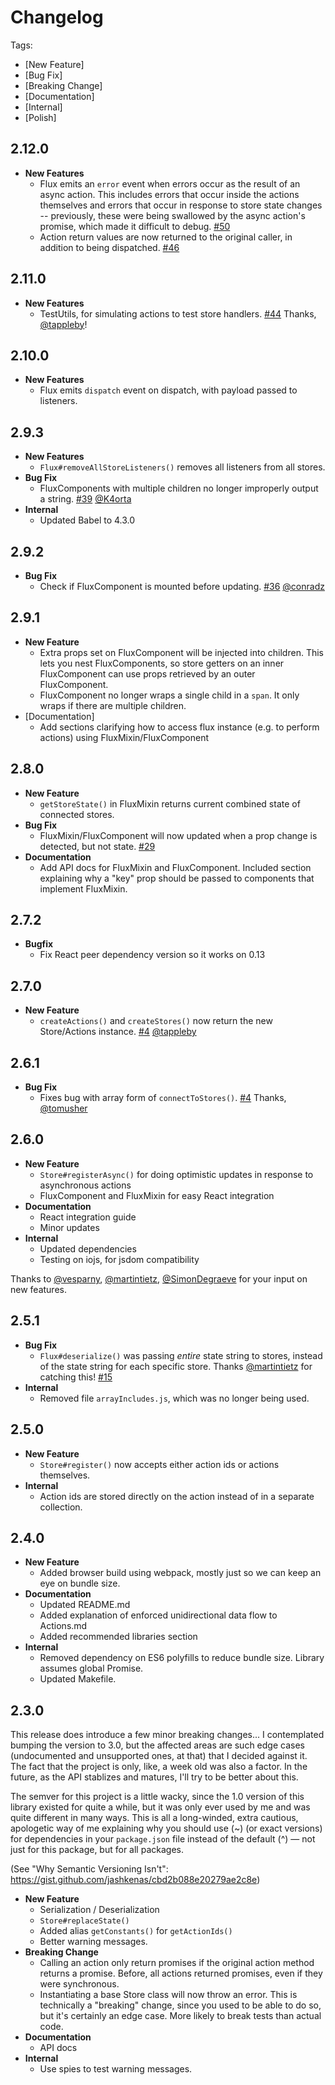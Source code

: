# Changelog

Tags:

- [New Feature]
- [Bug Fix]
- [Breaking Change]
- [Documentation]
- [Internal]
- [Polish]

## 2.12.0
- **New Features**
  - Flux emits an `error` event when errors occur as the result of an async action. This includes errors that occur inside the actions themselves and errors that occur in response to store state changes -- previously, these were being swallowed by the async action's promise, which made it difficult to debug. [#50](https://github.com/acdlite/flummox/issues/50)
  - Action return values are now returned to the original caller, in addition to being dispatched. [#46](https://github.com/acdlite/flummox/issues/46)

## 2.11.0
- **New Features**
  - TestUtils, for simulating actions to test store handlers. [#44](https://github.com/acdlite/flummox/pull/44)  Thanks, [@tappleby](https://github.com/tappleby)!

## 2.10.0
- **New Features**
  - Flux emits `dispatch` event on dispatch, with payload passed to listeners.

## 2.9.3
- **New Features**
  - `Flux#removeAllStoreListeners()` removes all listeners from all stores.
- **Bug Fix**
  - FluxComponents with multiple children no longer improperly output a string. [#39](https://github.com/acdlite/flummox/pull/39) [@K4orta](https://github.com/K4orta)
- **Internal**
  - Updated Babel to 4.3.0

## 2.9.2
- **Bug Fix**
  - Check if FluxComponent is mounted before updating. [#36](https://github.com/acdlite/flummox/pull/36) [@conradz](https://github.com/conradz)

## 2.9.1
- **New Feature**
  - Extra props set on FluxComponent will be injected into children. This lets you nest FluxComponents, so store getters on an inner FluxComponent can use props retrieved by an outer FluxComponent.
  - FluxComponent no longer wraps a single child in a `span`. It only wraps if there are multiple children.
- [Documentation]
  - Add sections clarifying how to access flux instance (e.g. to perform actions) using FluxMixin/FluxComponent

## 2.8.0
- **New Feature**
  - `getStoreState()` in FluxMixin returns current combined state of connected stores.
- **Bug Fix**
  - FluxMixin/FluxComponent will now updated when a prop change is detected, but not state. [#29](https://github.com/acdlite/flummox/issues/29)
- **Documentation**
  - Add API docs for FluxMixin and FluxComponent. Included section explaining why a "key" prop should be passed to components that implement FluxMixin.

## 2.7.2
- **Bugfix**
  - Fix React peer dependency version so it works on 0.13

## 2.7.0
- **New Feature**
  - `createActions()` and `createStores()` now return the new Store/Actions instance. [#4](https://github.com/acdlite/flummox/pull/27) [@tappleby](https://github.com/tappleby)

## 2.6.1
- **Bug Fix**
  - Fixes bug with array form of `connectToStores()`. [#4](https://github.com/acdlite/flummox/pull/24)
 Thanks, [@tomusher](https://github.com/tomusher)

## 2.6.0

- **New Feature**
  - `Store#registerAsync()` for doing optimistic updates in response to asynchronous actions
  - FluxComponent and FluxMixin for easy React integration
- **Documentation**
  - React integration guide
  - Minor updates
- **Internal**
  - Updated dependencies
  - Testing on iojs, for jsdom compatibility

Thanks to [@vesparny](https://github.com/vesparny), [@martintietz](https://github.com/martintietz), [@SimonDegraeve](https://github.com/https://github.com/SimonDegraeve) for your input on new features.

## 2.5.1
- **Bug Fix**
  - `Flux#deserialize()` was passing *entire* state string to stores, instead of the state string for each specific store. Thanks [@martintietz](https://github.com/martintietz) for catching this! [#15](https://github.com/acdlite/flummox/issues/15)
- **Internal**
  - Removed file `arrayIncludes.js`, which was no longer being used.

## 2.5.0

- **New Feature**
  - `Store#register()` now accepts either action ids or actions themselves.
- **Internal**
  - Action ids are stored directly on the action instead of in a separate collection.

## 2.4.0

- **New Feature**
  - Added browser build using webpack, mostly just so we can keep an eye on bundle size.
- **Documentation**
  - Updated README.md
  - Added explanation of enforced unidirectional data flow to Actions.md
  - Added recommended libraries section
- **Internal**
  - Removed dependency on ES6 polyfills to reduce bundle size. Library assumes global Promise.
  - Updated Makefile.

## 2.3.0

This release does introduce a few minor breaking changes... I contemplated bumping the version to 3.0, but the affected areas are such edge cases (undocumented and unsupported ones, at that) that I decided against it. The fact that the project is only, like, a week old was also a factor. In the future, as the API stablizes and matures, I'll try to be better about this.

The semver for this project is a little wacky, since the 1.0 version of this library existed for quite a while, but it was only ever used by me and was quite different in many ways. This is all a long-winded, extra cautious, apologetic way of me explaining why you should use (~) (or exact versions) for dependencies in your `package.json` file instead of the default (^) — not just for this package, but for all packages.

(See "Why Semantic Versioning Isn't": https://gist.github.com/jashkenas/cbd2b088e20279ae2c8e)

- **New Feature**
  - Serialization / Deserialization
  - `Store#replaceState()`
  - Added alias `getConstants()` for `getActionIds()`
  - Better warning messages.
- **Breaking Change**
  - Calling an action only return promises if the original action method returns a promise. Before, all actions returned promises, even if they were synchronous.
  - Instantiating a base Store class will now throw an error. This is technically a "breaking" change, since you used to be able to do so, but it's certainly an edge case. More likely to break tests than actual code.
- **Documentation**
  - API docs
- **Internal**
  - Use spies to test warning messages.
